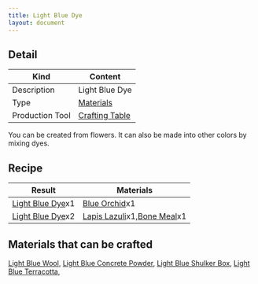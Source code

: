```yaml
---
title: Light Blue Dye
layout: document
---
```

## Detail

|Kind|Content|
|---|---|
|Description|Light Blue Dye|
|Type|[Materials](Materials)|
|Production Tool|[Crafting Table](Crafting_Table)|

You can be created from flowers.
It can also be made into other colors by mixing dyes.

## Recipe

|Result|Materials|
|---|---|
|[Light Blue Dye](Light_Blue_Dye)x1|[Blue Orchid](Blue_Orchid)x1|
|[Light Blue Dye](Light_Blue_Dye)x2|[Lapis Lazuli](Lapis_Lazuli)x1,[Bone Meal](Bone_Meal)x1|

## Materials that can be crafted

[Light Blue Wool](Light_Blue_Wool),
[Light Blue Concrete Powder](Light_Blue_Concrete_Powder),
[Light Blue Shulker Box](Light_Blue_Shulker_Box),
[Light Blue Terracotta](Light_Blue_Terracotta),
